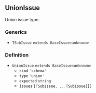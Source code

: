UnionIssue
----------

Union issue type.

### Generics

*   `TSubIssue` `extends BaseIssue<unknown>`

### Definition

*   `UnionIssue` `extends BaseIssue<unknown>`
    *   `kind` `'schema'`
    *   `type` `'union'`
    *   `expected` `string`
    *   `issues` `[TSubIssue, ...TSubIssue[]]`